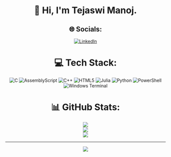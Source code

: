 <div align="center">

# 👋 Hi, I'm Tejaswi Manoj.

## 🌐 Socials:
[![LinkedIn](https://img.shields.io/badge/LinkedIn-%230077B5.svg?logo=linkedin&logoColor=white)](https://www.linkedin.com/in/tejaswi-manoj/) 

# 💻 Tech Stack:
![C](https://img.shields.io/badge/c-%2300599C.svg?style=for-the-badge&logo=c&logoColor=white) 
![AssemblyScript](https://img.shields.io/badge/assembly%20script-%23000000.svg?style=for-the-badge&logo=assemblyscript&logoColor=white) 
![C++](https://img.shields.io/badge/c++-%2300599C.svg?style=for-the-badge&logo=c%2B%2B&logoColor=white) 
![HTML5](https://img.shields.io/badge/html5-%23E34F26.svg?style=for-the-badge&logo=html5&logoColor=white) 
![Julia](https://img.shields.io/badge/-Julia-9558B2?style=for-the-badge&logo=julia&logoColor=white) 
![Python](https://img.shields.io/badge/python-3670A0?style=for-the-badge&logo=python&logoColor=ffdd54) 
![PowerShell](https://img.shields.io/badge/PowerShell-%235391FE.svg?style=for-the-badge&logo=powershell&logoColor=white) 
![Windows Terminal](https://img.shields.io/badge/Windows%20Terminal-%234D4D4D.svg?style=for-the-badge&logo=windows-terminal&logoColor=white)

# 📊 GitHub Stats:
![](https://github-readme-stats.vercel.app/api?username=tejaswi-manoj&theme=dark&hide_border=false&include_all_commits=true&count_private=true)<br/>
![](https://nirzak-streak-stats.vercel.app/?user=tejaswi-manoj&theme=dark&hide_border=false)<br/>
![](https://github-readme-stats.vercel.app/api/top-langs/?username=tejaswi-manoj&theme=dark&hide_border=false&include_all_commits=true&count_private=true&layout=compact)

---

[![](https://visitcount.itsvg.in/api?id=tejaswi-manoj&icon=0&color=0)](https://visitcount.itsvg.in)

</div>
